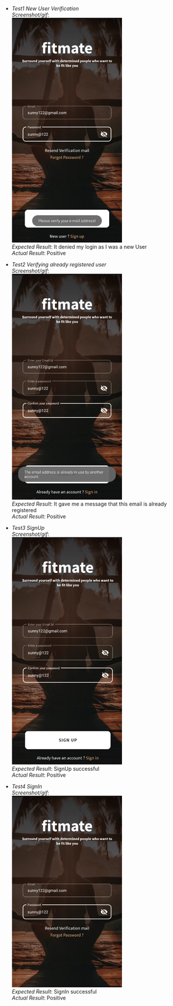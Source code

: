 * _Test1 New User Verification_  
     _Screenshot/gif_:  
     <img src="TestSignUpAndSignIn_Snapshots/New_user_verification.jpg" width="300"/><br>
     _Expected Result_:  It denied my login as I was a new User<br>
     _Actual Result_: Positive<br>

* _Test2 Verifying already registered user_  
     _Screenshot/gif_:  
     <img src="TestSignUpAndSignIn_Snapshots/Already_registered_user.jpg" width="300"/><br>
     _Expected Result_:  It gave me a message that this email is already registered<br>
     _Actual Result_:  Positive<br>
     
* _Test3 SignUp_  
     _Screenshot/gif_:  
     <img src="TestSignUpAndSignIn_Snapshots/sign_Up_snapshot.jpg" width="300"/><br>
     _Expected Result_:  SignUp successful<br>
     _Actual Result_:  Positive<br>

* _Test4 SignIn_  
     _Screenshot/gif_:  
     <img src="TestSignUpAndSignIn_Snapshots/sign_in_snapshot.jpg" width="300"/><br>
     _Expected Result_:  SignIn successful<br>
     _Actual Result_:  Positive
     